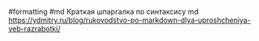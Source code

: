 
#formatting #md
Краткая шпаргалка по синтаксису md
https://ydmitry.ru/blog/rukovodstvo-po-markdown-dlya-uproshcheniya-veb-razrabotki/